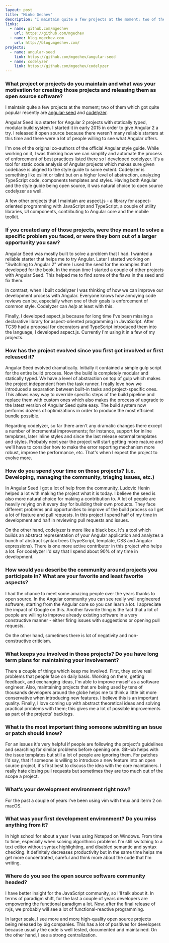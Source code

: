 ```yaml
---
layout: post
title: "Minko Gechev"
description: "I maintain quite a few projects at the moment; two of them which got quite popular recently are angular-seed and codelyzer."
links:
  - name: github.com/mgechev
    url: https://github.com/mgechev
  - name: blog.mgechev.com
    url: http://blog.mgechev.com/
projects:
  - name: angular-seed
    link: https://github.com/mgechev/angular-seed
  - name: codelyzer
    link: https://github.com/mgechev/codelyzer
---
```


### What project or projects do you maintain and what was your motivation for creating those projects and releasing them as open source software?

I maintain quite a few projects at the moment; two of them which got quite popular recently are [angular-seed](https://github.com/mgechev/angular-seed) and [codelyzer](https://github.com/mgechev/codelyzer).

Angular Seed is a starter for Angular 2 projects with statically typed, modular build system. I started it in early 2015 in order to give Angular 2 a try. I released it open source because there weren't many reliable starters at this time and there were a lot of people willing to see what Angular offers.

I'm one of the original co-authors of the official Angular style guide. While working on it, I was thinking how we can simplify and automate the process of enforcement of best practices listed there so I developed codelyzer. It's a tool for static code analysis of Angular projects which makes sure given codebase is aligned to the style guide to some extent. Codelyzer is something like eslint or tslint but on a higher level of abstraction, analyzing TypeScript code, components templates and styles. Having both Angular and the style guide being open source, it was natural choice to open source codelyzer as well.

A few other projects that I maintain are aspect.js - a library for aspect-oriented programming with JavaScript and TypeScript, a couple of utility libraries, UI components, contributing to Angular core and the mobile toolkit.

### If you created any of those projects, were they meant to solve a specific problem you faced, or were they born out of a larger opportunity you saw?

Angular Seed was mostly built to solve a problem that I had. I wanted a reliable starter that helps me to try Angular. Later I started working on "Switching to Angular 2" where I used the seed for the examples that I developed for the book. In the mean time I started a couple of other projects with Angular Seed. This helped me to find some of the flaws in the seed and fix them.

In contrast, when I built codelyzer I was thinking of how we can improve our development process with Angular. Everyone knows how annoying code reviews can be, especially when one of their goals is enforcement of common style. Codelyzer can *help* at least with this.

Finally, I developed aspect.js because for long time I've been missing a declarative library for aspect-oriented programming in JavaScript. After TC39 had a proposal for decorators and TypeScript introduced them into the language, I developed aspect.js. Currently I'm using it in a few of my projects.

### How has the project evolved since you first got involved or first released it?

Angular Seed evolved dramatically. Initially it contained a simple gulp script for the entire build process. Now the build is completely modular and statically typed. We have a level of abstraction on top of gulp which makes the project independent from the task runner. I really love how we introduced a separation between built-in tasks and project-specific ones. This allows easy way to override specific steps of the build pipeline and replace them with custom ones which also makes the process of upgrade to the latest version of Angular Seed quite easy. The build system now performs dozens of optimizations in order to produce the most efficient bundle possible.

Regarding codelyzer, so far there aren't any dramatic changes there except a number of incremental improvements; for instance, support for inline templates, later inline styles and since the last release external templates and styles. Probably next year the project will start getting more mature and we'll have to consider how to make the error reporting mechanism more robust, improve the performance, etc. That's when I expect the project to evolve more.

### How do you spend your time on those projects? (i.e. Developing, managing the community, triaging issues, etc.)

In Angular Seed I got a lot of help from the community. Ludovic Henin helped a lot with making the project what it is today. I believe the seed is also more natural choice for making a contribution to. A lot of people are heavily relying on it every day for building their own products. They face different problems and opportunities to improve of the build process so I get a lot of feature and pull requests. In this project I spend half of my time in development and half in reviewing pull requests and issues.

On the other hand, codelyzer is more like a black box. It's a tool which builds an abstract representation of your Angular application and analyzes a bunch of abstract syntax trees (TypeScript, template, CSS and Angular expressions). There is one more active contributor in this project who helps a lot. For codelyzer I'd say that I spend about 90% of my time in development.

### How would you describe the community around projects you participate in? What are your favorite and least favorite aspects?

I had the chance to meet some amazing people over the years thanks to open source. In the Angular community you can see really well engineered software, starting from the Angular core so you can learn a lot. I appreciate the impact of Google on this. Another favorite thing is the fact that a lot of people are willing to improve already existing software in a very constructive manner - either firing issues with suggestions or opening pull requests.

On the other hand, sometimes there is lot of negativity and non-constructive criticism.

### What keeps you involved in those projects? Do you have long term plans for maintaining your involvement?

There a couple of things which keep me involved. First, they solve real problems that people face on daily basis. Working on them, getting feedback, and exchanging ideas, I'm able to improve myself as a software engineer. Also, maintaining projects that are being used by tens of thousands developers around the globe helps me to think a little bit more conservative when introducing new features. I believe this is an important quality. Finally, I love coming up with abstract theoretical ideas and solving practical problems with them; this gives me a lot of possible improvements as part of the projects' backlogs.

### What is the most important thing someone submitting an issue or patch should know?

For an issues it's very helpful if people are following the project's guidelines and searching for similar problems before opening one. GitHub helps with the issue templates but still a lot of people are ignoring them. For patches I'd say, that if someone is willing to introduce a new feature into an open source project, it's first best to discuss the idea with the core maintainers. I really hate closing pull requests but sometimes they are too much out of the scope a project.

### What’s your development environment right now?

For the past a couple of years I've been using vim with tmux and iterm 2 on macOS.

### What was your first development environment? Do you miss anything from it?

In high school for about a year I was using Notepad on Windows. From time to time, especially when solving algorithmic problems I'm still switching to a text editor without syntax highlighting, and disabled semantic and syntax checking. It definitely decreases productivity but in the same time helps me get more concentrated, careful and think more about the code that I'm writing.

### Where do you see the open source software community headed?

I have better insight for the JavaScript community, so I'll talk about it. In terms of paradigm shift, for the last a couple of years developers are empowering the functional paradigm a lot. Now, after the final release of rxjs, we probably will see a lot of functional-reactive programming.

In larger scale, I see more and more high-quality open source projects being released by big companies. This has a lot of positives for developers because usually the code is well tested, documented and maintained. On the other hand, I see a strong centralization.
